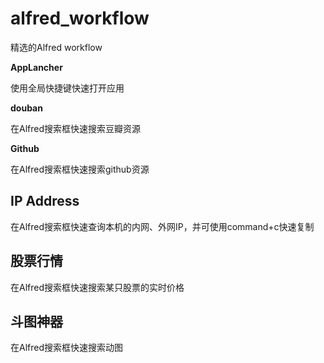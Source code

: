 # alfred_workflow
精选的Alfred workflow


**AppLancher**

使用全局快捷键快速打开应用


**douban**

在Alfred搜索框快速搜索豆瓣资源


**Github**

在Alfred搜索框快速搜索github资源


## IP Address

在Alfred搜索框快速查询本机的内网、外网IP，并可使用command+c快速复制


## 股票行情

在Alfred搜索框快速搜索某只股票的实时价格


## 斗图神器

在Alfred搜索框快速搜索动图
